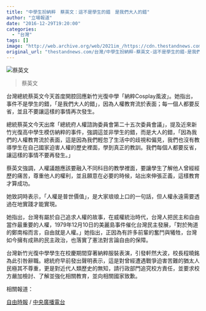 ```yaml
---
title: "中學生扮納粹　蔡英文：這不是學生的錯　是我們大人的錯"
author: "立場報道"
date: "2016-12-29T19:20:00"
categories:
  - "台灣"
tags: []
image: "http://web.archive.org/web/2021im_/https://cdn.thestandnews.com/media/photos/cache/tsai-01_Q8qLN_1200x0.png"
original_url: "thestandnews.com/台灣/中學生扮納粹-蔡英文-這不是學生的錯-是我們大人的錯"
---
```

![蔡英文](http://web.archive.org/web/2021im_/https://cdn.thestandnews.com/media/photos/cache/tsai-01_Q8qLN_1200x0.png)

> 蔡英文

台灣總統蔡英文今天首度開腔回應新竹光復中學「納粹Cosplay風波」。她指出，事件不是學生的錯，「是我們大人的錯」，因為人權教育流於表面；每一個人都要反省，並且不要讓這樣的事情再次發生。

總統蔡英文今天出席「總統府人權諮詢委員會第二十五次委員會議」，提及近來新竹光復高中學生模仿納粹的事件，強調這並非學生的錯，而是大人的錯，「因為我們的人權教育流於表面，這是因為我們輕忽了生活中的歧視和偏見，我們也沒有教導學生在自己國家迫害人權的歷史裡面，學到真正的教訓。我們每個人都要反省，讓這樣的事情不要再發生。」

蔡英文強調，人權議題應該要融入不同科目的教學裡面，要讓學生了解他人曾經經歷的痛苦，尊重他人的權利，並且願意在必要的時候，站出來伸張正義，這樣教育才算成功。

她致詞時表示，「人權是普世價值」，是大家琅琅上口的一句話，但人權永遠需要透過在地實踐才能實現。

她指出，台灣有屬於自己追求人權的故事，在威權統治時代，台灣人把民主和自由當作最重要的人權，1979年12月10日的美麗島事件催化台灣民主發展，「對於殉道的鄭南榕而言，自由就是人權。」她指出，正因為有許多前輩的奮鬥與犧牲，台灣如今擁有成熟的民主政治，也落實了憲法對言論自由的保障。

台灣新竹光復中學學生在校慶期間穿著納粹服裝表演，引發軒然大波，校長程曉銘為此引咎辭職。總統府早前發出聲明表示，這是對曾經遭遇戰爭迫害苦難的猶太人民極其不尊重，更是對近代人類歷史的無知，請行政部門追究校方責任，並要求校方嚴加檢討、了解並強化相關教育，並向相關國家致歉。

相關報道：

[自由時報](http://web.archive.org/web/20210628112427/http://news.ltn.com.tw/news/politics/breakingnews/1931776) / [中央廣播電台](http://web.archive.org/web/20210628112427/http://news.rti.org.tw/news/detail/?recordId=317454)